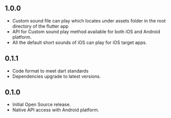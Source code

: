 ## 1.0.0
* Custom sound file can play which locates under assets folder in the root directory of the flutter app
* API for Custom sound play method available for both iOS and Android platform.
* All the default short sounds of iOS can play for iOS target apps.

## 0.1.1
* Code format to meet dart standards
* Dependencies upgrade to latest versions.

## 0.1.0
* Initial Open Source release.
* Native API access with Android platform.
